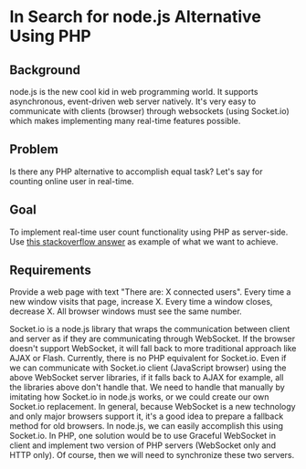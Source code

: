 In Search for node.js Alternative Using PHP
===========================================

Background
----------

node.js is the new cool kid in web programming world. It supports asynchronous, event-driven web server natively. It's very easy to communicate with clients (browser) through websockets (using Socket.io) which makes implementing many real-time features possible.

Problem
-------

Is there any PHP alternative to accomplish equal task? Let's say for counting online user in real-time.

Goal
----

To implement real-time user count functionality using PHP as server-side.
Use [this stackoverflow answer](http://stackoverflow.com/a/8449996) as example of what we want to achieve.

Requirements
------------

Provide a web page with text "There are: X connected users". 
Every time a new window visits that page, increase X.
Every time a window closes, decrease X.
All browser windows must see the same number.

Socket.io is a node.js library that wraps the communication between client and server as if they are communicating through WebSocket. If the browser doesn't support WebSocket, it will fall back to more traditional approach like AJAX or Flash.
Currently, there is no PHP equivalent for Socket.io. Even if we can communicate with Socket.io client (JavaScript browser) using the above WebSocket server libraries, if it falls back to AJAX for example, all the libraries above don't handle that. We need to handle that manually by imitating how Socket.io in node.js works, or we could create our own Socket.io replacement. 
In general, because WebSocket is a new technology and only major browsers support it, it's a good idea to prepare a fallback method for old browsers. In node.js, we can easily accomplish this using Socket.io. 
In PHP, one solution would be to use Graceful WebSocket in client and implement two version of PHP servers (WebSocket only and HTTP only). Of course, then we will need to synchronize these two servers.
